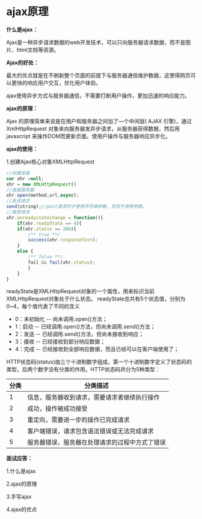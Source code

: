 #  ajax原理

**什么是ajax：**

Ajax是一种异步请求数据的web开发技术，可以只向服务器请求数据，而不是图片、html文档等资源。

**Ajax的好处：**

最大的优点就是在不刷新整个页面的前提下与服务器通信维护数据，这使得网页可以更快的响应用户交互，优化用户体验。

ajax使用异步方式与服务器通信，不需要打断用户操作，更加迅速的响应能力。

**ajax的原理：**

Ajax 的原理简单来说是在⽤户和服务器之间加了—个中间层( AJAX 引擎)，通过 XmlHttpRequest 对象来向服务器发异步请求，从服务器获得数据，然后⽤ javascript 来操作DOM而更新页面。使⽤户操作与服务器响应异步化。

**ajax的使用：**

1.创建Ajax核心对象XMLHttpRequest

```js
//创建连接
var xhr =null;
xhr = new XMLHttpRequest()
//连接服务器
xhr.open(method,url,async);  
//发送请求
send(string);//post请求时才使用字符串参数，否则不用带参数。
//接受请求
xhr.onreadystatechange = function(){
	if(xhr.readyState == 4){
	if(xhr.status == 200){
        /** true **/
		success(xhr.responseText);
	} 
    else {
		/** false **/
		fail && fail(xhr.status);
		}
	}
}
```

readyState是XMLHttpRequest对象的一个属性，用来标识当前XMLHttpRequest对象处于什么状态。 readyState总共有5个状态值，分别为0~4，每个值代表了不同的含义

- 0：未初始化 -- 尚未调用.open()方法；
- 1：启动 -- 已经调用.open()方法，但尚未调用.send()方法；
- 2：发送 -- 已经调用.send()方法，但尚未接收到响应；
- 3：接收 -- 已经接收到部分响应数据；
- 4：完成 -- 已经接收到全部响应数据，而且已经可以在客户端使用了；

HTTP状态码(status)由三个十进制数字组成，第一个十进制数字定义了状态码的类型，后两个数字没有分类的作用。HTTP状态码共分为5种类型：

| 分类 | 分类描述                                       |
| ---- | ---------------------------------------------- |
| 1    | 信息，服务器收到请求，需要请求者继续执行操作   |
| 2    | 成功，操作被成功接受                           |
| 3    | 重定向，需要进一步的操作已完成请求             |
| 4    | 客户端错误，请求包含语法错误或无法完成请求     |
| 5    | 服务器错误，服务器在处理请求的过程中方式了错误 |

**面试应答：**

1.什么是ajax

2.ajax的原理

3.手写ajax

4.ajax的优点
